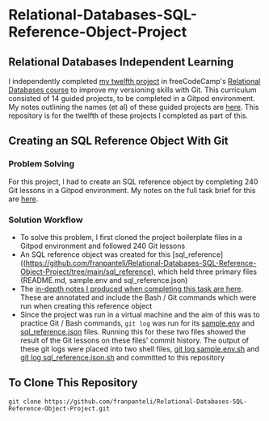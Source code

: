 # Relational-Databases-SQL-Reference-Object-Project
## Relational Databases Independent Learning
I independently completed [my twelfth project](https://www.freecodecamp.org/learn/relational-database/learn-git-by-building-an-sql-reference-object/build-an-sql-reference-object) in freeCodeCamp's [Relational Databases course](https://www.freecodecamp.org/learn/relational-database/) to improve my versioning skills with Git. This curriculum consisted of 14 guided projects, to be completed in a Gitpod environment. My notes outlining the names (et al) of these guided projects are [here](https://github.com/franpanteli/12--Relational-Databases-SQL-Reference-Object-Project/blob/main/0%20relational-databases-course-overview.txt). This repository is for the twelfth of these projects I completed as part of this.

## Creating an SQL Reference Object With Git 
### Problem Solving
For this project, I had to create an SQL reference object by completing 240 Git lessons in a Gitpod environment. My notes on the full task brief for this are [here](https://github.com/franpanteli/12--Relational-Databases-SQL-Reference-Object-Project/blob/main/1%20project-task-notes.txt). 

### Solution Workflow 
- To solve this problem, I first cloned the project boilerplate files in a Gitpod environment and followed 240 Git lessons
- An SQL reference object was created for this [sql_reference]((https://github.com/franpanteli/Relational-Databases-SQL-Reference-Object-Project/tree/main/sql_reference), which held three primary files (README.md, sample.env and sql_reference.json) 
-  The [in-depth notes I produced when completing this task are here](https://github.com/franpanteli/12--Relational-Databases-SQL-Reference-Object-Project/blob/main/2%20relational-databases-sql-reference-object-project-course-notes.txt). These are annotated and include the Bash / Git commands which were run when creating this reference object 
- Since the project was run in a virtual machine and the aim of this was to practice Git / Bash commands, `git log` was run for its [sample.env](https://github.com/franpanteli/Relational-Databases-SQL-Reference-Object-Project/blob/main/sql_reference/sample.env) and [sql_reference.json](https://github.com/franpanteli/Relational-Databases-SQL-Reference-Object-Project/blob/main/sql_reference/sql_reference.json) files. Running this for these two files showed the result of the Git lessons on these files' commit history. The output of these git logs were placed into two shell files, [git log sample.env.sh](https://github.com/franpanteli/Relational-Databases-SQL-Reference-Object-Project/blob/main/git_logs/git%20log%20sample.env.sh) and [git log sql_reference.json.sh](https://github.com/franpanteli/Relational-Databases-SQL-Reference-Object-Project/blob/main/git_logs/git%20log%20sql_reference.json.sh) and committed to this repository  

## To Clone This Repository
```
git clone https://github.com/franpanteli/Relational-Databases-SQL-Reference-Object-Project.git
```
